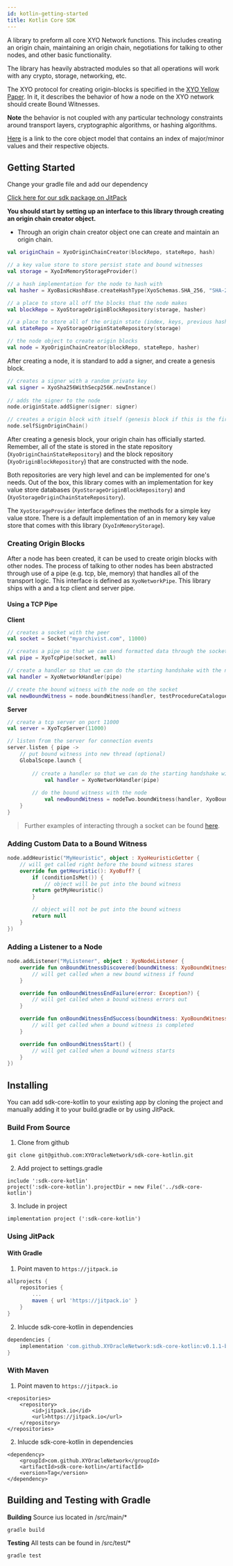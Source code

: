```yaml
---
id: kotlin-getting-started
title: Kotlin Core SDK
---
```


<div class="alert alert-info text-center" role="alert">
A library to preform all core XYO Network functions.
This includes creating an origin chain, maintaining an origin chain, negotiations for talking to other nodes, and other basic functionality.

The library has heavily abstracted modules so that all operations will work with any crypto, storage, networking, etc.

The XYO protocol for creating origin-blocks is specified in the [XYO Yellow Paper](https://docs.xyo.network/XYO-Yellow-Paper.pdf). In it, it describes the behavior of how a node on the XYO network should create Bound Witnesses.

**Note** the behavior is not coupled with any particular technology constraints around transport layers, cryptographic algorithms, or hashing algorithms.
</div>

[Here](https://github.com/XYOracleNetwork/spec-coreobjectmodel-tex) is a link to the core object model that contains an index of major/minor values and their respective objects.

## Getting Started

Change your gradle file and add our dependency

[Click here for our sdk package on JitPack](https://jitpack.io/#XYOracleNetwork/sdk-core-kotlin)

**You should start by setting up an interface to this library through creating an origin chain creator object.**

- Through an origin chain creator object one can create and maintain an origin chain. 

```kotlin
val originChain = XyoOriginChainCreator(blockRepo, stateRepo, hash)
```

```kotlin
// a key value store to store persist state and bound witnesses
val storage = XyoInMemoryStorageProvider()

// a hash implementation for the node to hash with
val hasher = XyoBasicHashBase.createHashType(XyoSchemas.SHA_256, "SHA-256")

// a place to store all off the blocks that the node makes
val blockRepo = XyoStorageOriginBlockRepository(storage, hasher)

// a place to store all of the origin state (index, keys, previous hash)
val stateRepo = XyoStorageOriginStateRepository(storage)

// the node object to create origin blocks
val node = XyoOriginChainCreator(blockRepo, stateRepo, hasher)
```

After creating a node, it is standard to add a signer, and create a genesis block.

```kotlin
// creates a signer with a random private key
val signer = XyoSha256WithSecp256K.newInstance()
    
// adds the signer to the node
node.originState.addSigner(signer: signer)

// creates a origin block with itself (genesis block if this is the first block you make)
node.selfSignOriginChain()

```

After creating a genesis block, your origin chain has officially started. Remember, all of the state is stored in the state repository (`XyoOriginChainStateRepository`) and the block repository (`XyoOriginBlockRepository`) that are constructed with the node. 

Both repositories are very high level and can be implemented for one's needs. Out of the box, this library comes with an implementation for key value store databases (`XyoStorageOriginBlockRepository`) and (`XyoStorageOriginChainStateRepository`). 

The `XyoStorageProvider` interface defines the methods for a simple key value store. There is a default implementation of an in memory key value store that comes with this library (`XyoInMemoryStorage`).


### Creating Origin Blocks

After a node has been created, it can be used to create origin blocks with other nodes. The process of talking to other nodes has been abstracted through use of a pipe (e.g. tcp, ble, memory) that handles all of the transport logic. This interface is defined as `XyoNetworkPipe`. This library ships with a and a tcp client and server pipe.

#### Using a TCP Pipe

**Client**

```kotlin
// creates a socket with the peer
val socket = Socket("myarchivist.com", 11000)

// creates a pipe so that we can send formatted data through the socket
val pipe = XyoTcpPipe(socket, null)

// create a handler so that we can do the starting handshake with the node
val handler = XyoNetworkHandler(pipe)

// create the bound witness with the node on the socket
val newBoundWitness = node.boundWitness(handler, testProcedureCatalogue).await()
```

**Server**
```kotlin
// create a tcp server on port 11000
val server = XyoTcpServer(11000)

// listen from the server for connection events
server.listen { pipe ->
	// put bound witness into new thread (optional)
	GlobalScope.launch {
	
		// create a handler so that we can do the starting handshake with the node
	    	val handler = XyoNetworkHandler(pipe)
		
		// do the bound witness with the node
	    	val newBoundWitness = nodeTwo.boundWitness(handler, XyoBoundWitnessCatalog).await()
	}
}
```

> Further examples of interacting through a socket can be found [here](https://github.com/XYOracleNetwork/sdk-core-kotlin/blob/feature/getting-started/src/test/kotlin/network/xyo/sdkcorekotlin/node/interaction/XyoStandardInteractionTest.kt).


### Adding Custom Data to a Bound Witness
```kotlin
node.addHeuristic("MyHeuristic", object : XyoHeuristicGetter {
	// will get called right before the bound witness stares
	override fun getHeuristic(): XyoBuff? {
	    if (conditionIsMet()) {
	    	// object will be put into the bound witness
		return getMyHeuristic()
	    }

	    // object will not be put into the bound witness 
	    return null
	}
})
```

### Adding a Listener to a Node

```kotlin
node.addListener("MyListener", object : XyoNodeListener {
	override fun onBoundWitnessDiscovered(boundWitness: XyoBoundWitness) {
		// will get called when a new bound witness if found
	}

	override fun onBoundWitnessEndFailure(error: Exception?) {
		// will get called when a bound witness errors out
	}

	override fun onBoundWitnessEndSuccess(boundWitness: XyoBoundWitness) {
		// will get called when a bound witness is completed
	}

	override fun onBoundWitnessStart() {
		// will get called when a bound witness starts
	} 
})
```

## Installing

You can add sdk-core-kotlin to your existing app by cloning the project and manually adding it to your build.gradle or by using JitPack.

### Build From Source

1) Clone from github
```
git clone git@github.com:XYOracleNetwork/sdk-core-kotlin.git
```

2) Add project to settings.gradle
```
include ':sdk-core-kotlin'
project(':sdk-core-kotlin').projectDir = new File('../sdk-core-kotlin')
```

3) Include in project
```
implementation project (':sdk-core-kotlin')
```

### Using JitPack

#### With Gradle
1. Point maven to `https://jitpack.io`
```gradle
allprojects {
	repositories {
		...
		maven { url 'https://jitpack.io' }
	}
}
```

2. Inlucde sdk-core-kotlin in dependencies
```gradle
dependencies {
	implementation 'com.github.XYOracleNetwork:sdk-core-kotlin:v0.1.1-beta.0'
}
```

### With Maven

1. Point maven to `https://jitpack.io`
```maven
<repositories>
	<repository>
	    <id>jitpack.io</id>
	    <url>https://jitpack.io</url>
	</repository>
</repositories>
```

2. Inlucde sdk-core-kotlin in dependencies
```maven
<dependency>
    <groupId>com.github.XYOracleNetwork</groupId>
    <artifactId>sdk-core-kotlin</artifactId>
    <version>Tag</version>
</dependency>
```

## Building and Testing with Gradle

**Building**
Source ius located in /src/main/*
```
gradle build
```

**Testing**
All tests can be found in /src/test/*
```
gradle test
```